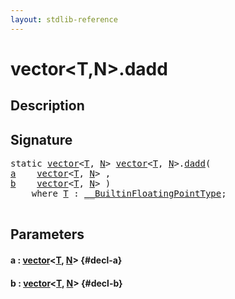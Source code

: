 ```yaml
---
layout: stdlib-reference
---
```


# vector\<T,N\>\.dadd

## Description





## Signature 

<pre>
<span class='code_keyword'>static</span> <a href="/stdlib-reference/types/vector/index" class="code_type">vector</a>&lt;<a href="/stdlib-reference/types/vector/index#typeparam-T" class="code_type">T</a>, <a href="/stdlib-reference/types/vector/index#decl-N" class="code_var">N</a>&gt; <a href="/stdlib-reference/types/vector/index" class="code_type">vector</a>&lt;<a href="/stdlib-reference/types/vector/index#typeparam-T" class="code_type">T</a>, <a href="/stdlib-reference/types/vector/index#decl-N" class="code_var">N</a>&gt;.<a href="/stdlib-reference/types/vector/dadd">dadd</a>(
<a href="/stdlib-reference/types/vector/dadd#decl-a" class="code_param">a</a>    <a href="/stdlib-reference/types/vector/index" class="code_type">vector</a>&lt;<a href="/stdlib-reference/types/vector/index#typeparam-T" class="code_type">T</a>, <a href="/stdlib-reference/types/vector/index#decl-N" class="code_var">N</a>&gt; ,
<a href="/stdlib-reference/types/vector/dadd#decl-b" class="code_param">b</a>    <a href="/stdlib-reference/types/vector/index" class="code_type">vector</a>&lt;<a href="/stdlib-reference/types/vector/index#typeparam-T" class="code_type">T</a>, <a href="/stdlib-reference/types/vector/index#decl-N" class="code_var">N</a>&gt; )
    <span class='code_keyword'>where</span> <a href="/stdlib-reference/types/vector/index#typeparam-T" class="code_type">T</a> : <a href="/stdlib-reference/interfaces/BuiltinFloatingPointType/index">__BuiltinFloatingPointType</a>;

</pre>

## Parameters

#### a  : [vector](/stdlib-reference/types/vector/index)\<[T](/stdlib-reference/types/vector/index#typeparam-T), [N](/stdlib-reference/types/vector/index#decl-N)\> {#decl-a}
#### b  : [vector](/stdlib-reference/types/vector/index)\<[T](/stdlib-reference/types/vector/index#typeparam-T), [N](/stdlib-reference/types/vector/index#decl-N)\> {#decl-b}

